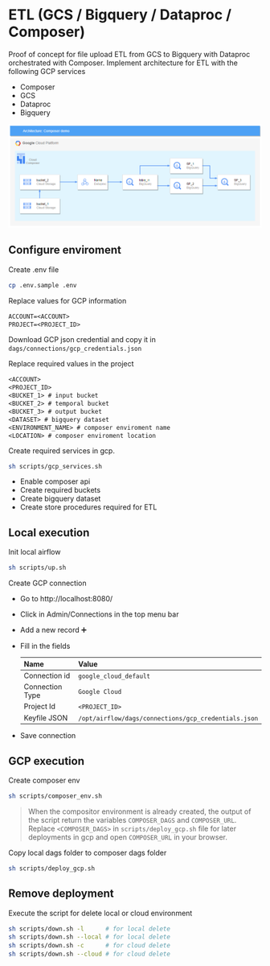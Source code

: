 # ETL (GCS / Bigquery / Dataproc / Composer)

Proof of concept for file upload ETL from GCS to Bigquery with Dataproc orchestrated with Composer. Implement architecture for ETL with the following GCP services
- Composer
- GCS
- Dataproc
- Bigquery

![architecture](docs/architecture.png)

## Configure enviroment

Create .env file
```bash
cp .env.sample .env
```

Replace values for GCP information
```
ACCOUNT=<ACCOUNT>
PROJECT=<PROJECT_ID>
```

Download GCP json credential and copy it in `dags/connections/gcp_credentials.json`

Replace required values in the project
```
<ACCOUNT>
<PROJECT_ID>
<BUCKET_1> # input bucket
<BUCKET_2> # temporal bucket
<BUCKET_3> # output bucket
<DATASET> # bigquery dataset
<ENVIRONMENT_NAME> # composer enviroment name
<LOCATION> # composer enviroment location
```

Create required services in gcp.
```bash
sh scripts/gcp_services.sh
```
- Enable composer api
- Create required buckets
- Create bigquery dataset
- Create store procedures required for ETL


## Local execution

Init local airflow
```bash
sh scripts/up.sh
```

Create GCP connection
- Go to http://localhost:8080/
- Click in Admin/Connections in the top menu bar
- Add a new record ➕
- Fill in the fields

  |Name|Value|
  |----|---|
  |Connection id  |`google_cloud_default`
  |Connection Type|`Google Cloud`
  |Project Id     |`<PROJECT_ID>`
  |Keyfile JSON   |`/opt/airflow/dags/connections/gcp_credentials.json`
- Save connection


## GCP execution

Create composer env
```bash
sh scripts/composer_env.sh
```

>When the compositor environment is already created, the output of the script return the variables `COMPOSER_DAGS` and `COMPOSER_URL`. Replace `<COMPOSER_DAGS>` in `scripts/deploy_gcp.sh` file for later deployments in gcp and open `COMPOSER_URL` in your browser.


Copy local dags folder to composer dags folder
```bash
sh scripts/deploy_gcp.sh
```


## Remove deployment

Execute the script for delete local or cloud environment
```bash
sh scripts/down.sh -l      # for local delete
sh scripts/down.sh --local # for local delete
sh scripts/down.sh -c      # for cloud delete
sh scripts/down.sh --cloud # for cloud delete
```
